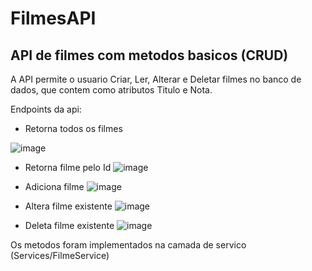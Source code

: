 # FilmesAPI
## API de filmes com metodos basicos (CRUD)

A API permite o usuario Criar, Ler, Alterar e Deletar filmes no banco de dados, que contem como atributos Titulo e Nota.

Endpoints da api:

- Retorna todos os filmes

![image](https://user-images.githubusercontent.com/60354322/235278870-b0489282-c3be-465c-abee-aca0ef2f0a3a.png) 


- Retorna filme pelo Id
![image](https://user-images.githubusercontent.com/60354322/235278898-3a40c30a-980e-4ef9-863e-88cd63de0191.png) 


- Adiciona filme
![image](https://user-images.githubusercontent.com/60354322/235278912-7bbb01c4-2725-4fc0-8caf-58686534da30.png) 


- Altera filme existente
![image](https://user-images.githubusercontent.com/60354322/235278931-d13b24b9-cbfa-41c9-b0d9-43a744607273.png) 


- Deleta filme existente
![image](https://user-images.githubusercontent.com/60354322/235278952-d4a551f2-600f-436d-a197-297b0dae04f5.png) 


Os metodos foram implementados na camada de servico (Services/FilmeService)
